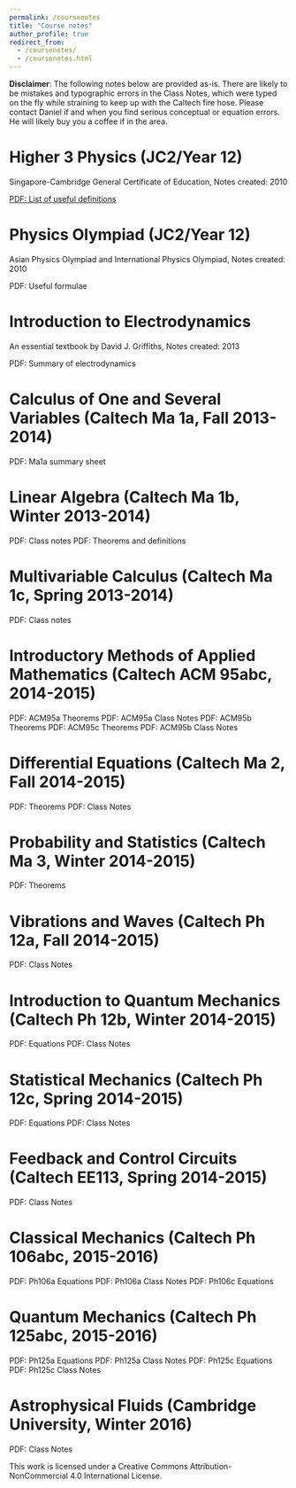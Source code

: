```yaml
---
permalink: /coursenotes
title: "Course notes"
author_profile: true
redirect_from: 
  - /coursenotes/
  - /coursenotes.html
---
```


**Disclaimer**: The following notes below are provided as-is. There are likely to be mistakes and typographic errors in the Class Notes, which were typed on the fly while straining to keep up with the Caltech fire hose. Please contact Daniel if and when you find serious conceptual or equation errors. He will likely buy you a coffee if in the area.


# Higher 3 Physics (JC2/Year 12)
Singapore-Cambridge General Certificate of Education, Notes created: 2010

[PDF: List of useful definitions](https://danlimsw.github.io/files/notes/2010_h3_physics_definitions.pdf)

# Physics Olympiad (JC2/Year 12)

Asian Physics Olympiad and International Physics Olympiad, Notes created: 2010

PDF: Useful formulae

# Introduction to Electrodynamics

An essential textbook by David J. Griffiths, Notes created: 2013

PDF: Summary of electrodynamics

# Calculus of One and Several Variables (Caltech Ma 1a, Fall 2013-2014)

PDF: Ma1a summary sheet

# Linear Algebra (Caltech Ma 1b, Winter 2013-2014)

PDF: Class notes
PDF: Theorems and definitions

# Multivariable Calculus (Caltech Ma 1c, Spring 2013-2014)

PDF: Class notes

# Introductory Methods of Applied Mathematics (Caltech ACM 95abc, 2014-2015)

PDF: ACM95a Theorems
PDF: ACM95a Class Notes
PDF: ACM95b Theorems
PDF: ACM95c Theorems
PDF: ACM95b Class Notes

# Differential Equations (Caltech Ma 2, Fall 2014-2015)

PDF: Theorems
PDF: Class Notes

# Probability and Statistics (Caltech Ma 3, Winter 2014-2015)

PDF: Theorems

# Vibrations and Waves (Caltech Ph 12a, Fall 2014-2015)

PDF: Class Notes

# Introduction to Quantum Mechanics (Caltech Ph 12b, Winter 2014-2015)

PDF: Equations
PDF: Class Notes

# Statistical Mechanics (Caltech Ph 12c, Spring 2014-2015)

PDF: Equations
PDF: Class Notes

# Feedback and Control Circuits (Caltech EE113, Spring 2014-2015)

PDF: Class Notes

# Classical Mechanics (Caltech Ph 106abc, 2015-2016)

PDF: Ph106a Equations
PDF: Ph106a Class Notes
PDF: Ph106c Equations

# Quantum Mechanics (Caltech Ph 125abc, 2015-2016)

PDF: Ph125a Equations
PDF: Ph125a Class Notes
PDF: Ph125c Equations
PDF: Ph125c Class Notes

# Astrophysical Fluids (Cambridge University, Winter 2016)

PDF: Class Notes

This work is licensed under a Creative Commons Attribution-NonCommercial 4.0 International License.
